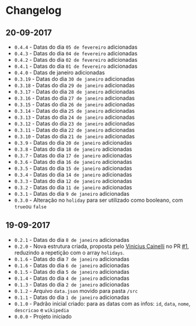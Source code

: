 # Changelog

## 20-09-2017

* `0.4.4` - Datas do dia `05 de fevereiro` adicionadas
* `0.4.3` - Datas do dia `04 de fevereiro` adicionadas
* `0.4.2` - Datas do dia `02 de fevereiro` adicionadas
* `0.4.1` - Datas do dia `01 de fevereiro` adicionadas
* `0.4.0` - Datas de janeiro adicionadas
* `0.3.19` - Datas do dia `30 de janeiro` adicionadas
* `0.3.18` - Datas do dia `29 de janeiro` adicionadas
* `0.3.17` - Datas do dia `28 de janeiro` adicionadas
* `0.3.16` - Datas do dia `27 de janeiro` adicionadas
* `0.3.15` - Datas do dia `26 de janeiro` adicionadas
* `0.3.14` - Datas do dia `25 de janeiro` adicionadas
* `0.3.13` - Datas do dia `24 de janeiro` adicionadas
* `0.3.12` - Datas do dia `23 de janeiro` adicionadas
* `0.3.11` - Datas do dia `22 de janeiro` adicionadas
* `0.3.10` - Datas do dia `21 de janeiro` adicionadas
* `0.3.9` - Datas do dia `20 de janeiro` adicionadas
* `0.3.8` - Datas do dia `18 de janeiro` adicionadas
* `0.3.7` - Datas do dia `17 de janeiro` adicionadas
* `0.3.6` - Datas do dia `16 de janeiro` adicionadas
* `0.3.5` - Datas do dia `15 de janeiro` adicionadas
* `0.3.4` - Datas do dia `14 de janeiro` adicionadas
* `0.3.3` - Datas do dia `12 de janeiro` adicionadas
* `0.3.2` - Datas do dia `11 de janeiro` adicionadas
* `0.3.1` - Datas do dia `9 de janeiro` adicionadas
* `0.3.0` - Alteração no `holiday` para ser utilizado como booleano, com `true`ou `false`

## 19-09-2017

* `0.2.1` - Datas do dia `8 de janeiro` adicionadas
* `0.2.0` - Nova estrutura criada, proposta pelo [Vinicius Cainelli](https://github.com/vicainelli) no PR [#1](https://github.com/kvnol/calendario-sazonal/pull/1), reduzindo a repetição com o array `holidays`.
* `0.1.6` - Datas do dia `7 de janeiro` adicionadas
* `0.1.6` - Datas do dia `6 de janeiro` adicionadas
* `0.1.5` - Datas do dia `5 de janeiro` adicionadas
* `0.1.4` - Datas do dia `4 de janeiro` adicionadas
* `0.1.3` - Datas do dia `2 de janeiro` adicionadas
* `0.1.2` - Arquivo `data.json` movido para pasta `/src`
* `0.1.1` - Datas do dia `1 de janeiro` adicionadas
* `0.1.0` - Padrão inicial criado: para as datas com as infos: `id`, `data`, `nome`, `descricao` e `wikipedia`
* `0.0.0` - Projeto iniciado
